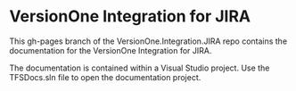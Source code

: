 VersionOne Integration for JIRA
===============================

This gh-pages branch of the VersionOne.Integration.JIRA repo contains the documentation for the VersionOne Integration for JIRA.

The documentation is contained within a Visual Studio project. Use the TFSDocs.sln file to open the documentation project.
